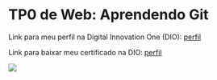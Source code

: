 <h1>TP0 de Web: Aprendendo Git</h1>

Link para meu perfil na Digital Innovation One (DIO):
<a href="https://web.digitalinnovation.one/users/igorlt96?tab=achievements">
  perfil
</a>

Link para baixar meu certificado na DIO:
<a href="https://certificates.digitalinnovation.one/A14449BC">
  perfil
</a>

<img src="https://fegemo.github.io/cefet-web/images/medalha-curso-git-na-dio.png">